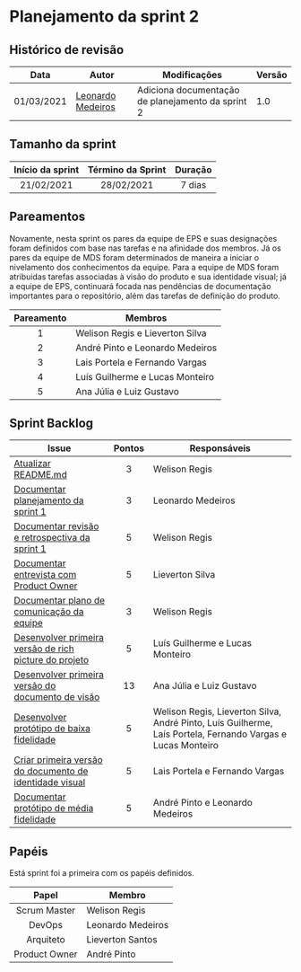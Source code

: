 # Planejamento da sprint 2

## Histórico de revisão

| Data       | Autor                                                | Modificações                                      | Versão |
| ---------- | ---------------------------------------------------- | ------------------------------------------------- | ------ |
| 01/03/2021 | [Leonardo Medeiros](https://github.com/leomedeiros1) | Adiciona documentação de planejamento da sprint 2 | 1.0    |

## Tamanho da sprint

| Início da sprint | Término da Sprint | Duração |
| :--------------: | :---------------: | :-----: |
|    21/02/2021    |    28/02/2021     | 7 dias  |

## Pareamentos

Novamente, nesta sprint os pares da equipe de EPS e suas designações foram definidos com base nas tarefas e na afinidade dos membros. Já os pares da equipe de MDS foram determinados de maneira a iniciar o nivelamento dos conhecimentos da equipe. 
Para a equipe de MDS foram atribuidas tarefas associadas à visão do produto e sua identidade visual; já a equipe de EPS, continuará focada nas pendências de documentação importantes para o repositório, além das tarefas de definição do produto.

| Pareamento | Membros                         |
| :--------: | ------------------------------- |
|     1      | Welison Regis e Lieverton Silva |
|     2      | André Pinto e Leonardo Medeiros |
|     3      | Lais Portela e Fernando Vargas  |
|     4      | Luís Guilherme e Lucas Monteiro |
|     5      | Ana Júlia e Luiz Gustavo        |

## Sprint Backlog

|Issue                                                                                                             | Pontos | Responsáveis                    |
| ---------------------------------------------------------------------------------------------------------------- | :----: | ------------------------------- |
| [Atualizar README.md](https://github.com/fga-eps-mds/2020.2-Projeto-Kokama-Wiki/issues/11)                                    |   3    |  Welison Regis                   |
| [Documentar planejamento da sprint 1](https://github.com/fga-eps-mds/2020.2-Projeto-Kokama-Wiki/issues/27)                    |   3    |  Leonardo Medeiros               |
| [Documentar revisão e retrospectiva da sprint 1](https://github.com/fga-eps-mds/2020.2-Projeto-Kokama-Wiki/issues/28)         |   5    |  Welison Regis                   |
| [Documentar entrevista com Product Owner](https://github.com/fga-eps-mds/2020.2-Projeto-Kokama-Wiki/issues/29)                |   5    |  Lieverton Silva                 |
| [Documentar plano de comunicação da equipe](https://github.com/fga-eps-mds/2020.2-Projeto-Kokama-Wiki/issues/31)              |   3    |  Welison Regis                   |
| [Desenvolver primeira versão de rich picture do projeto](https://github.com/fga-eps-mds/2020.2-Projeto-Kokama-Wiki/issues/33) |   5    |  Luís Guilherme e Lucas Monteiro |
| [Desenvolver primeira versão do documento de visão ](https://github.com/fga-eps-mds/2020.2-Projeto-Kokama-Wiki/issues/34)     |   13   |  Ana Júlia e Luiz Gustavo        |
| [Desenvolver protótipo de baixa fidelidade](https://github.com/fga-eps-mds/2020.2-Projeto-Kokama-Wiki/issues/35)              |   5    |  Welison Regis, Lieverton Silva, André Pinto, Luís Guilherme, Laís Portela, Fernando Vargas e Lucas Monteiro |
| [Criar primeira versão do documento de identidade visual](https://github.com/fga-eps-mds/2020.2-Projeto-Kokama-Wiki/issues/37)|    5   |  Lais Portela e Fernando Vargas   |
| [Documentar protótipo de média fidelidade](https://github.com/fga-eps-mds/2020.2-Projeto-Kokama-Wiki/issues/37)               |    5   |  André Pinto e Leonardo Medeiros  |

## Papéis

Está sprint foi a primeira com os papéis definidos.

| Papel          | Membro            |
| :------------: | ----------------- |
| Scrum Master   | Welison Regis     |
| DevOps         | Leonardo Medeiros |
| Arquiteto      | Lieverton Santos  |
| Product Owner  | André Pinto       |
